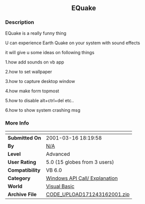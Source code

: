 ﻿<div align="center">

## EQuake


</div>

### Description

EQuake is a really funny thing

U can experience Earth Quake on your system with sound effects

it will give u some ideas on following things

1.how add sounds on vb app

2.how to set wallpaper

3.how to capture desktop window

4.how make form topmost

5.how to disable alt+ctrl+del etc..

6.how to show system crashing msg
 
### More Info
 


<span>             |<span>
---                |---
**Submitted On**   |2001-03-16 18:19:58
**By**             |[N/A](https://github.com/Planet-Source-Code/PSCIndex/blob/master/ByAuthor/empty.md)
**Level**          |Advanced
**User Rating**    |5.0 (15 globes from 3 users)
**Compatibility**  |VB 6\.0
**Category**       |[Windows API Call/ Explanation](https://github.com/Planet-Source-Code/PSCIndex/blob/master/ByCategory/windows-api-call-explanation__1-39.md)
**World**          |[Visual Basic](https://github.com/Planet-Source-Code/PSCIndex/blob/master/ByWorld/visual-basic.md)
**Archive File**   |[CODE\_UPLOAD171243162001\.zip](https://github.com/Planet-Source-Code/equake__1-21676/archive/master.zip)








